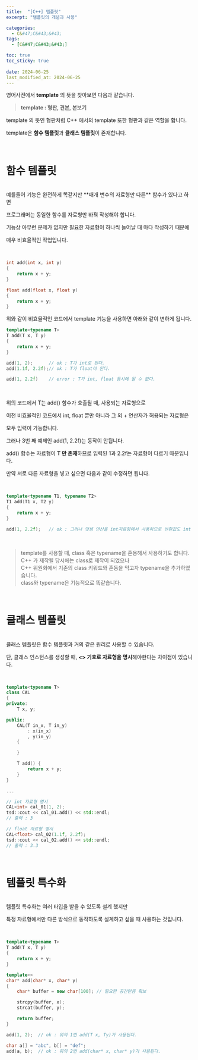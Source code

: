 ```yaml
---
title:  "[C++] 템플릿"
excerpt: "템플릿의 개념과 사용"

categories:
  - C&#47;C&#43;&#43;
tags:
  - [C&#47;C&#43;&#43;]

toc: true
toc_sticky: true
 
date: 2024-06-25
last_modified_at: 2024-06-25
---
```


영어사전에서 **template** 의 뜻을 찾아보면 다음과 같습니다.

> **template : 형판, 견본, 본보기**

template 의 뜻인 형판처럼 C++ 에서의 template 또한 형판과 같은 역할을 합니다.  

template은 **함수 템플릿**과 **클래스 템플릿**이 존재합니다.  

<br/>

# 함수 템플릿
<br/>
예를들어 기능은 완전하게 똑같지만 **매개 변수의 자료형만 다른** 함수가 있다고 하면  

프로그래머는 동일한 함수를 자료형만 바꿔 작성해야 합니다.  

기능상 아무런 문제가 없지만 필요한 자료형이 하나씩 늘어날 때 마다 작성하기 때문에  

매우 비효율적인 작업입니다.  

<br/>

```c++
int add(int x, int y)
{
    return x + y;
}

float add(float x, float y)
{
    return x + y;
}
```

위와 같이 비효율적인 코드에서 template 기능을 사용하면 아래와 같이 변하게 됩니다.  

```c++
template<typename T>
T add(T x, T y)
{
    return x + y;
}

add(1, 2);      // ok : T가 int로 된다.
add(1.1f, 2.2f);// ok : T가 float이 된다.

add(1, 2.2f)    // error : T가 int, float 동시에 될 수 없다.
```

<br/>

위의 코드에서 T는 add() 함수가 호출될 때, 사용되는 자료형으로  

이전 비효율적인 코드에서 int, float 뿐만 아니라 그 외 + 연산자가 허용되는 자료형은  

모두 입력이 가능합니다.  

그러나 3번 째 예제인 add(1, 2.2f)는 동작이 안됩니다.  

add() 함수는 자료형이 **T 만 존재**하므로 입력된 1과 2.2f는 자료형이 다르기 때문입니다.  

만약 서로 다른 자료형을 넣고 싶으면 다음과 같이 수정하면 됩니다.

<br/>

```c++
template<typename T1, typename T2>
T1 add(T1 x, T2 y)
{
    return x + y;
}

add(1, 2.2f);   // ok : 그러나 덧셈 연산을 int자료형에서 사용하므로 반환값도 int
```

<br/>

> template를 사용할 때, class 혹은 typename을 혼용해서 사용하기도 합니다.  
> C++ 가 제작될 당시에는 class로 제작이 되었으나  
> C++ 위원회에서 기존의 class 키워드와 혼동을 막고자 typename을 추가하였습니다.  
> class와 typename은 기능적으로 똑같습니다.  

<br/>

# 클래스 템플릿
<br/>
클래스 템플릿은 함수 템플릿과 거의 같은 원리로 사용할 수 있습니다.  

단, 클래스 인스턴스를 생성할 때, **<> 기호로 자료형을 명시**해야한다는 차이점이 있습니다.  

<br/>

```c++
template<typename T>
class CAL
{
private:
    T x, y;

public:
    CAL(T in_x, T in_y) 
        : x(in_x)
        , y(in_y)
    {

    }

    T add() {
        return x + y;
    }
}

...

// int 자료형 명시
CAL<int> cal_01(1, 2);
tsd::cout << cal_01.add() << std::endl;
// 출력 : 3

// float 자료형 명시
CAL<float> cal_02(1.1f, 2.2f);
tsd::cout << cal_02.add() << std::endl;
// 출력 : 3.3
```

<br/>

# 템플릿 특수화
<br/>
템플릿 특수화는 여러 타입을 받을 수 있도록 설계 했지만  

특정 자료형에서만 다른 방식으로 동작하도록 설계하고 싶을 때 사용하는 것입니다.  

<br/>

```c++
template<typename T>
T add(T x, T y)
{
    return x + y;
}

template<>
char* add(char* x, char* y)
{
    char* buffer = new char[100]; // 필요한 공간만큼 확보

    strcpy(buffer, x);
    strcat(buffer, y);

    return buffer;
}

add(1, 2);  // ok : 위의 1번 add(T x, Ty)가 사용된다.

char a[] = "abc", b[] = "def";
add(a, b);  // ok : 위의 2번 add(char* x, char* y)가 사용된다.
```
